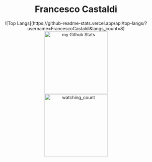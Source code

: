 #         <div align="center">    Francesco Castaldi </div>

<div align="center">
![Top Langs](https://github-readme-stats.vercel.app/api/top-langs/?username=FrancescoCastaldi&langs_count=8)    <br />
    <img align="center" src="https://github-readme-stats.vercel.app/api?username=FrancescoCastaldi&include_all_commits=true&count_private=true&show_icons=true&line_height=20&title_color=2B5BBD&icon_color=1124BB&text_color=A1A1A1&bg_color=0,000000,130F40" alt="my Github Stats" height="200"/>
    <br />
    <img src="https://widgetbite.com/stats/{random-guid}" alt="watching_count" height="200"/>
</div>
